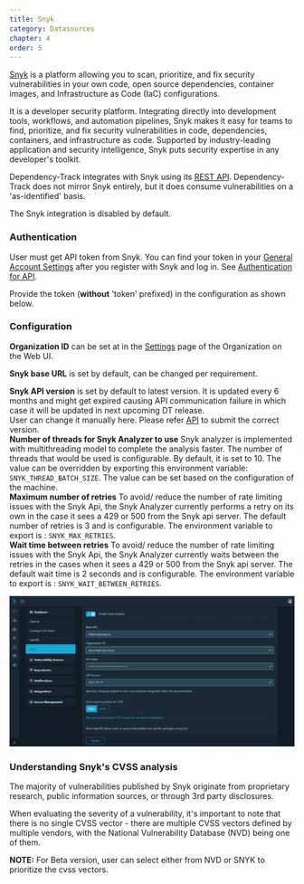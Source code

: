 ```yaml
---
title: Snyk
category: Datasources
chapter: 4
order: 5
---
```


[Snyk](https://security.snyk.io) is a platform allowing you to scan, prioritize, and fix security vulnerabilities in your own code, open source dependencies, container images, and Infrastructure as Code (IaC) configurations.

It is a developer security platform. Integrating directly into development tools, workflows, and automation pipelines, Snyk makes it easy for teams to find, prioritize, and fix security vulnerabilities in code, dependencies, containers, and infrastructure as code. Supported by industry-leading application and security intelligence, Snyk puts security expertise in any developer's toolkit.

Dependency-Track integrates with Snyk using its [REST API](https://apidocs.snyk.io/). Dependency-Track does not mirror Snyk entirely,
but it does consume vulnerabilities on a 'as-identified' basis.

The Snyk integration is disabled by default.

### Authentication

User must get API token from Snyk. You can find your token in your [General Account Settings](https://snyk.io/account/) after you register with Snyk and log in. See [Authentication for API](https://docs.snyk.io/snyk-api-info/authentication-for-api).

Provide the token (**without** 'token' prefixed) in the configuration as shown below.

### Configuration

**Organization ID** can be set at in the [Settings](https://docs.snyk.io/products/snyk-code/cli-for-snyk-code/before-you-start-set-the-organization-for-the-cli-tests/finding-the-snyk-id-and-internal-name-of-an-organization) page of the Organization on the Web UI.

**Snyk base URL** is set by default, can be changed per requirement.

**Snyk API version** is set by default to latest version. It is updated every 6 months and might get expired causing API communication failure in which case it will be updated in next upcoming DT release.<br/>
User can change it manually here. Please refer [API](https://apidocs.snyk.io/?version=2022-10-06#overview) to submit the correct version.<br/>
**Number of threads for Snyk Analyzer to use** Snyk analyzer is implemented with multithreading model to complete the analysis faster. The number of threads that would be used is configurable. By default, it is set to 10. The value can be overridden by exporting this environment variable: `SNYK_THREAD_BATCH_SIZE`. The value can be set based on the configuration of the machine. <br/>
**Maximum number of retries** To avoid/ reduce the number of rate limiting issues with the Snyk Api, the Snyk Analyzer currently performs a retry on its own in the case it sees a 429 or 500 from the Snyk api server. The default number of retries is 3 and is configurable. The environment variable to export is : `SNYK_MAX_RETRIES`.<br/>
**Wait time between retries** To avoid/ reduce the number of rate limiting issues with the Snyk Api, the Snyk Analyzer currently waits between the retries in the cases when it sees a 429 or 500 from the Snyk api server. The default wait time is 2 seconds and is configurable. The environment variable to export is : `SNYK_WAIT_BETWEEN_RETRIES`.<br/>

![](../../images/snyk-configuration.png)

### Understanding Snyk's CVSS analysis

The majority of vulnerabilities published by Snyk originate from proprietary research, public information sources, or through 3rd party disclosures.

When evaluating the severity of a vulnerability, it's important to note that there is no single CVSS vector - there are multiple CVSS vectors defined by multiple vendors, with the National Vulnerability Database (NVD) being one of them.

**NOTE:** For Beta version, user can select either from NVD or SNYK to prioritize the cvss vectors.